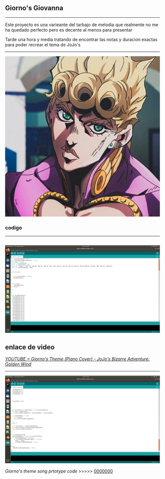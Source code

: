 ## Giorno's Giovanna
--------

Este proyecto es una varieante del tarbajo de melodia que realmente no me ha quedado perfecto pero
es decente al menos para presentar

Tarde una hora y media tratando de encontrar las notas y duracion exactas para poder recrear el tema
de JoJo's

--------
![](https://github.com/Samael696/arduino/blob/main/xgiorno.jpg?raw=true)

### codigo
--------
![](https://github.com/Samael696/arduino/blob/main/Captura%20de%20pantalla%20de%202022-02-09%2010-47-17.png?raw=true)
-------
## enlace de video 

[*YOUTUBE = 
Giorno's Theme (Piano Cover) - JoJo's Bizarre Adventure: Golden Wind*]( https://www.youtube.com/watch?v=NscXXbmAggI )

-----
![](https://github.com/Samael696/arduino/blob/main/Captura%20de%20pantalla%20de%202022-02-09%2010-47-21.png?raw=true)

*Giorno's theme song prtotype code* >>>>> [0000000](https://github.com/Samael696/arduino/blob/main/codigo%20giornos%20themesong.MD)
